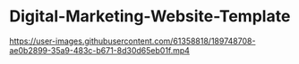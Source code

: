 # Digital-Marketing-Website-Template



https://user-images.githubusercontent.com/61358818/189748708-ae0b2899-35a9-483c-b671-8d30d65eb01f.mp4

